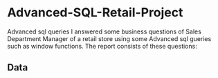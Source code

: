 # Advanced-SQL-Retail-Project
Advanced sql queries
I answered some business questions of Sales Department Manager of a retail store using some Advanced sql gueries such as window functions. 
The report consists of these questions:


## Data
